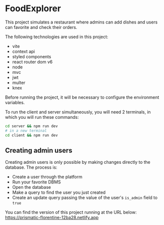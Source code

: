 # FoodExplorer

This project simulates a restaurant where admins can add dishes and users can favorite and check their orders.

The following technologies are used in this project:
- vite
- context api
- styled components
- react router dom v6
- node
- mvc
- jwt
- multer
- knex

Before running the project, it will be necessary to configure the environment variables.

To run the client and server simultaneously, you will need 2 terminals, in which you will run these commands:
```bash
cd server && npm run dev
# in a new terminal
cd client && npm run dev
```

## Creating admin users
Creating admin users is only possible by making changes directly to the database. The process is:
- Create a user through the platform
- Run your favorite DBMS
- Open the database
- Make a query to find the user you just created
- Create an update query passing the value of the user's `is_admin` field to `true`


You can find the version of this project running at the URL below: https://prismatic-florentine-12ba28.netlify.app
